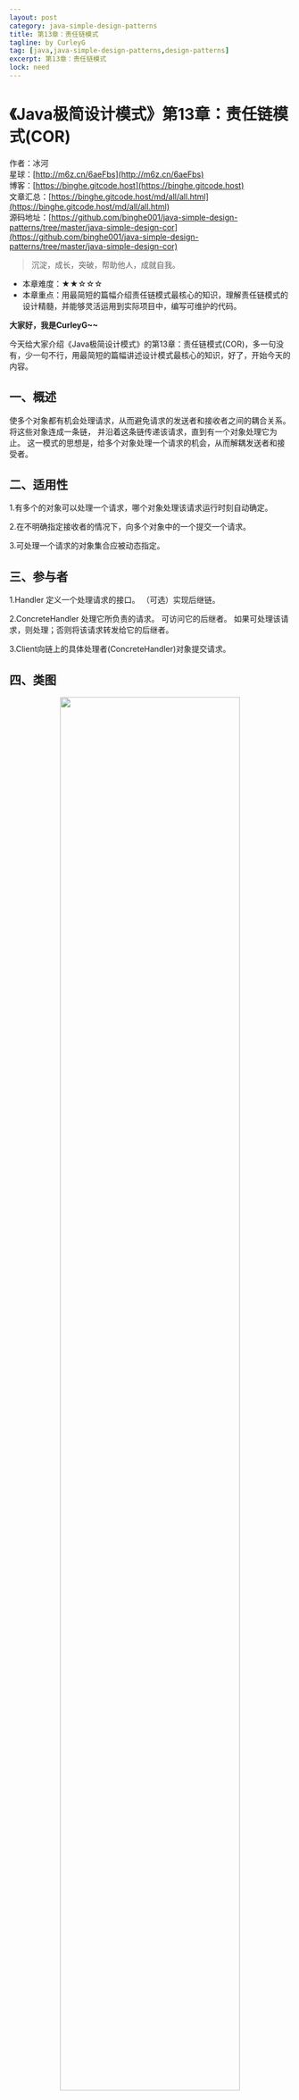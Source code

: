 ```yaml
---
layout: post
category: java-simple-design-patterns
title: 第13章：责任链模式
tagline: by CurleyG
tag: [java,java-simple-design-patterns,design-patterns]
excerpt: 第13章：责任链模式
lock: need
---
```


# 《Java极简设计模式》第13章：责任链模式(COR)

作者：冰河
<br/>星球：[http://m6z.cn/6aeFbs](http://m6z.cn/6aeFbs)
<br/>博客：[https://binghe.gitcode.host](https://binghe.gitcode.host)
<br/>文章汇总：[https://binghe.gitcode.host/md/all/all.html](https://binghe.gitcode.host/md/all/all.html)
<br/>源码地址：[https://github.com/binghe001/java-simple-design-patterns/tree/master/java-simple-design-cor](https://github.com/binghe001/java-simple-design-patterns/tree/master/java-simple-design-cor)

> 沉淀，成长，突破，帮助他人，成就自我。

* 本章难度：★★☆☆☆
* 本章重点：用最简短的篇幅介绍责任链模式最核心的知识，理解责任链模式的设计精髓，并能够灵活运用到实际项目中，编写可维护的代码。

**大家好，我是CurleyG~~**

今天给大家介绍《Java极简设计模式》的第13章：责任链模式(COR)，多一句没有，少一句不行，用最简短的篇幅讲述设计模式最核心的知识，好了，开始今天的内容。

## 一、概述

使多个对象都有机会处理请求，从而避免请求的发送者和接收者之间的耦合关系。将这些对象连成一条链， 并沿着这条链传递该请求，直到有一个对象处理它为止。 这一模式的思想是，给多个对象处理一个请求的机会，从而解耦发送者和接受者。

## 二、适用性

1.有多个的对象可以处理一个请求，哪个对象处理该请求运行时刻自动确定。

2.在不明确指定接收者的情况下，向多个对象中的一个提交一个请求。

3.可处理一个请求的对象集合应被动态指定。

## 三、参与者

1.Handler 定义一个处理请求的接口。 （可选）实现后继链。

2.ConcreteHandler 处理它所负责的请求。 可访问它的后继者。 如果可处理该请求，则处理；否则将该请求转发给它的后继者。

3.Client向链上的具体处理者(ConcreteHandler)对象提交请求。

## 四、类图

<div align="center">
    <img src="https://binghe.gitcode.host/assets/images/core/design/2023-07-21-001.png?raw=true" width="80%">
    <br/>
</div>

## 五、示例

**Request**

```java
/**
 * @author binghe(微信 : hacker_binghe)
 * @version 1.0.0
 * @description Request
 * @github https://github.com/binghe001
 * @copyright 公众号: 冰河技术
 */
public interface Request {
}
```

**ConcreteRequest**

```java
/**
 * @author binghe(微信 : hacker_binghe)
 * @version 1.0.0
 * @description AddMoneyRequest
 * @github https://github.com/binghe001
 * @copyright 公众号: 冰河技术
 */
public class AddMoneyRequest implements Request {
}
```

```java
/**
 * @author binghe(微信 : hacker_binghe)
 * @version 1.0.0
 * @description DimissionRequest
 * @github https://github.com/binghe001
 * @copyright 公众号: 冰河技术
 */
public class DimissionRequest implements Request{
}
```

```java
/**
 * @author binghe(微信 : hacker_binghe)
 * @version 1.0.0
 * @description LeaveRequest
 * @github https://github.com/binghe001
 * @copyright 公众号: 冰河技术
 */
public class LeaveRequest implements Request {
}
```

**Handler**

```java
/**
 * @author binghe(微信 : hacker_binghe)
 * @version 1.0.0
 * @description Handler
 * @github https://github.com/binghe001
 * @copyright 公众号: 冰河技术
 */
public interface RequestHandler {

    void handleRequest(Request request);
}
```

**ConcreteHandler**

```java
/**
 * @author binghe(微信 : hacker_binghe)
 * @version 1.0.0
 * @description HRRequestHandle
 * @github https://github.com/binghe001
 * @copyright 公众号: 冰河技术
 */
public class HRRequestHandler implements RequestHandler {
    @Override
    public void handleRequest(Request request) {
        if (request instanceof DimissionRequest) {
            System.out.println("要离职, 人事审批!");
        }
        System.out.println("请求完毕");
    }
}
```

```java
/**
 * @author binghe(微信 : hacker_binghe)
 * @version 1.0.0
 * @description PMRequestHandle
 * @github https://github.com/binghe001
 * @copyright 公众号: 冰河技术
 */
public class PMRequestHandler implements RequestHandler {
    private RequestHandler rh;
    public PMRequestHandler(RequestHandler rh) {
        this.rh = rh;
    }
    @Override
    public void handleRequest(Request request) {
        if (request instanceof AddMoneyRequest) {
            System.out.println("要加薪, 项目经理审批!");
        } else {
            rh.handleRequest(request);
        }
    }
}
```

```java
/**
 * @author binghe(微信 : hacker_binghe)
 * @version 1.0.0
 * @description TLRequestHandle
 * @github https://github.com/binghe001
 * @copyright 公众号: 冰河技术
 */
public class TLRequestHandler implements RequestHandler {

    private RequestHandler rh;
    public TLRequestHandler(RequestHandler rh) {
        this.rh = rh;
    }

    public void handleRequest(Request request) {
        if (request instanceof LeaveRequest) {
            System.out.println("要请假, 项目组长审批!");
        } else {
            rh.handleRequest(request);
        }
    }
}
```

**Test**

```java
/**
 * @author binghe(微信 : hacker_binghe)
 * @version 1.0.0
 * @description 测试类
 * @github https://github.com/binghe001
 * @copyright 公众号: 冰河技术
 */
public class Test {

    public static void main(String[] args) {
        RequestHandler hr = new HRRequestHandler();
        RequestHandler pm = new PMRequestHandler(hr);
        RequestHandler tl = new TLRequestHandler(pm);

        //team leader处理离职请求
        Request request = new LeaveRequest();
        tl.handleRequest(request);

        System.out.println("===========");
        //team leader处理加薪请求
        request = new AddMoneyRequest();
        tl.handleRequest(request);

        System.out.println("========");
        //项目经理上理辞职请求
        request = new DimissionRequest();
        pm.handleRequest(request);
    }
}
```

**Result**

```bash
要请假, 项目组长审批!
===========
要加薪, 项目经理审批!
========
要离职, 人事审批!
请求完毕
```

**好了，今天就到这儿吧，相信大家对责任链模式有了更清晰的了解，我是冰河，我们下期见~~**

## 星球服务

加入星球，你将获得：

1.项目学习：微服务入门必备的SpringCloud  Alibaba实战项目、手写RPC项目—所有大厂都需要的项目【含上百个经典面试题】、深度解析Spring6核心技术—只要学习Java就必须深度掌握的框架【含数十个经典思考题】、Seckill秒杀系统项目—进大厂必备高并发、高性能和高可用技能。

2.框架源码：手写RPC项目—所有大厂都需要的项目【含上百个经典面试题】、深度解析Spring6核心技术—只要学习Java就必须深度掌握的框架【含数十个经典思考题】。

3.硬核技术：深入理解高并发系列（全册）、深入理解JVM系列（全册）、深入浅出Java设计模式（全册）、MySQL核心知识（全册）。

4.技术小册：深入理解高并发编程（第1版）、深入理解高并发编程（第2版）、从零开始手写RPC框架、SpringCloud  Alibaba实战、冰河的渗透实战笔记、MySQL核心知识手册、Spring IOC核心技术、Nginx核心技术、面经手册等。

5.技术与就业指导：提供相关就业辅导和未来发展指引，冰河从初级程序员不断沉淀，成长，突破，一路成长为互联网资深技术专家，相信我的经历和经验对你有所帮助。

冰河的知识星球是一个简单、干净、纯粹交流技术的星球，不吹水，目前加入享5折优惠，价值远超门票。加入星球的用户，记得添加冰河微信：hacker_binghe，冰河拉你进星球专属VIP交流群。

## 星球重磅福利

跟冰河一起从根本上提升自己的技术能力，架构思维和设计思路，以及突破自身职场瓶颈，冰河特推出重大优惠活动，扫码领券进行星球，**直接立减149元，相当于5折，** 这已经是星球最大优惠力度！

<div align="center">
    <img src="https://binghe.gitcode.host/images/personal/xingqiu_149.png?raw=true" width="80%">
    <br/>
</div>

领券加入星球，跟冰河一起学习《SpringCloud Alibaba实战》、《手撸RPC专栏》和《Spring6核心技术》，更有已经上新的《大规模分布式Seckill秒杀系统》，从零开始介绍原理、设计架构、手撸代码。后续更有硬核中间件项目和业务项目，而这些都是你升职加薪必备的基础技能。

**100多元就能学这么多硬核技术、中间件项目和大厂秒杀系统，如果是我，我会买他个终身会员！**

## 其他方式加入星球

* **链接** ：打开链接 [http://m6z.cn/6aeFbs](http://m6z.cn/6aeFbs) 加入星球。
* **回复** ：在公众号 **冰河技术** 回复 **星球** 领取优惠券加入星球。

**特别提醒：** 苹果用户进圈或续费，请加微信 **hacker_binghe** 扫二维码，或者去公众号 **冰河技术** 回复 **星球** 扫二维码加入星球。

## 星球规划

后续冰河还会在星球更新大规模中间件项目和深度剖析核心技术的专栏，目前已经规划的专栏如下所示。

### 中间件项目

* 《大规模分布式定时调度中间件项目实战（非Demo）》：全程手撸代码。
* 《大规模分布式IM（即时通讯）项目实战（非Demo）》：全程手撸代码。
* 《大规模分布式网关项目实战（非Demo）》：全程手撸代码。
* 《手写Redis》：全程手撸代码。
* 《手写JVM》全程手撸代码。

### 超硬核项目

* 《从零落地秒杀系统项目》：全程手撸代码，在阿里云实现压测（**已上新**）。
* 《大规模电商系统商品详情页项目》：全程手撸代码，在阿里云实现压测。
* 其他待规划的实战项目，小伙伴们也可以提一些自己想学的，想一起手撸的实战项目。。。


既然星球规划了这么多内容，那么肯定就会有小伙伴们提出疑问：这么多内容，能更新完吗？我的回答就是：一个个攻破呗，咱这星球干就干真实中间件项目，剖析硬核技术和项目，不做Demo。初衷就是能够让小伙伴们学到真正的核心技术，不再只是简单的做CRUD开发。所以，每个专栏都会是硬核内容，像《SpringCloud Alibaba实战》、《手撸RPC专栏》和《Spring6核心技术》就是很好的示例。后续的专栏只会比这些更加硬核，杜绝Demo开发。

小伙伴们跟着冰河认真学习，多动手，多思考，多分析，多总结，有问题及时在星球提问，相信在技术层面，都会有所提高。将学到的知识和技术及时运用到实际的工作当中，学以致用。星球中不少小伙伴都成为了公司的核心技术骨干，实现了升职加薪的目标。

## 联系冰河

### 加群交流

本群的宗旨是给大家提供一个良好的技术学习交流平台，所以杜绝一切广告！由于微信群人满 100 之后无法加入，请扫描下方二维码先添加作者 “冰河” 微信(hacker_binghe)，备注：`星球编号`。



<div align="center">
    <img src="https://binghe.gitcode.host/images/personal/hacker_binghe.jpg?raw=true" width="180px">
    <div style="font-size: 18px;">冰河微信</div>
    <br/>
</div>



### 公众号

分享各种编程语言、开发技术、分布式与微服务架构、分布式数据库、分布式事务、云原生、大数据与云计算技术和渗透技术。另外，还会分享各种面试题和面试技巧。内容在 **冰河技术** 微信公众号首发，强烈建议大家关注。

<div align="center">
    <img src="https://binghe.gitcode.host/images/personal/ice_wechat.jpg?raw=true" width="180px">
    <div style="font-size: 18px;">公众号：冰河技术</div>
    <br/>
</div>


### 视频号

定期分享各种编程语言、开发技术、分布式与微服务架构、分布式数据库、分布式事务、云原生、大数据与云计算技术和渗透技术。另外，还会分享各种面试题和面试技巧。

<div align="center">
    <img src="https://binghe.gitcode.host/images/personal/ice_video.png?raw=true" width="180px">
    <div style="font-size: 18px;">视频号：冰河技术</div>
    <br/>
</div>



### 星球

加入星球 **[冰河技术](http://m6z.cn/6aeFbs)**，可以获得本站点所有学习内容的指导与帮助。如果你遇到不能独立解决的问题，也可以添加冰河的微信：**hacker_binghe**， 我们一起沟通交流。另外，在星球中不只能学到实用的硬核技术，还能学习**实战项目**！

关注 [冰河技术](https://img-blog.csdnimg.cn/20210426115714643.jpg?raw=true)公众号，回复 `星球` 可以获取入场优惠券。

<div align="center">
    <img src="https://binghe.gitcode.host/images/personal/xingqiu.png?raw=true" width="180px">
    <div style="font-size: 18px;">知识星球：冰河技术</div>
    <br/>
</div>
